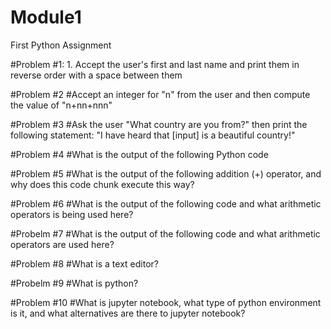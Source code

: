 # Module1
First Python Assignment 

#Problem #1: 1.	Accept the user's first and last name and print them in reverse order with a space between them

#Problem #2 
#Accept an integer for "n" from the user and then compute the value of "n+nn+nnn"

#Problem #3
#Ask the user "What country are you from?" then print the following statement: "I have heard that [input] is a beautiful country!"

#Problem #4
#What is the output of the following Python code

#Problem #5
#What is the output of the following addition (+) operator, and why does this code chunk execute this way?

#Problem #6 
#What is the output of the following code and what arithmetic operators is being used here? 

#Probelm #7
#What is the output of the following code and what arithmetic operators are used here? 

#Problem #8 
#What is a text editor?

#Probelm #9
#What is python?

#Problem #10 
#What is jupyter notebook, what type of python environment is it, and what alternatives are there to jupyter notebook?

